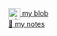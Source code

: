 <a href="https://www.gitsu.cn">
  <img align="center" alt="wineSu" width="24px" src="https://www.gitsu.cn/static/img/favicon.ico" />
  my blob
</a>
<br />
<a href="https://blog.csdn.net/susuzhe123">
  🌱 my notes
</a>
